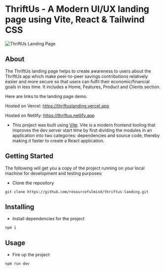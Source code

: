 # ThriftUs - A Modern UI/UX landing page using Vite, React & Tailwind CSS

![ThriftUs Landing Page](https://res.cloudinary.com/resourcefulmind-inc/image/upload/v1663661849/Screen_Shot_2022-09-20_at_9.14.00_AM_rbipjj.png)

## About

The ThriftUs landing page helps to create awareness to users about the ThriftUs app which make peer-to-peer savings contributions relatively easier and more secure so that users can fulfil their economic/financial goals in less time.
It includes a Home, Features, Product and Clients section.

Here are links to the landing page demo.

Hosted on Vercel: https://thriftuslanding.vercel.app

Hosted on Netlify: https://thriftus.netlify.app

- This project was built using [Vite](https://vitejs.dev/guide/#:~:text=svelte%2Dts-,Scaffolding%20Your%20First%20Vite%20Project,-%23). Vite is a modern frontend tooling that improves the dev server start time by first dividing the modules in an application into two categories: dependencies and source code, thereby making it faster to create a React application.

## Getting Started

The following will get you a copy of the project running on your local machine for development and testing purposes:

- Clone the repository

```command
git clone https://github.com/resourcefulmind/thriftus-landing.git
```

## Installing

- Install dependencies for the project

```command
npm i
```

## Usage

- Fire up the project

```command
npm run dev
```
